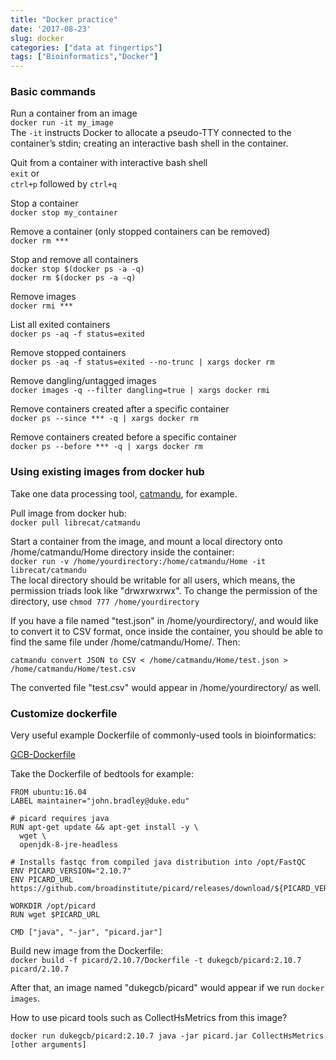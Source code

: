 ```yaml
---
title: "Docker practice"
date: '2017-08-23'
slug: docker
categories: ["data at fingertips"]
tags: ["Bioinformatics","Docker"]
---
```


### Basic commands

Run a container from an image  
`docker run -it my_image`    
The `-it` instructs Docker to allocate a pseudo-TTY connected to the container’s stdin; creating an interactive bash shell in the container. 

Quit from a container with interactive bash shell  
`exit` or  
`ctrl+p` followed by `ctrl+q`

Stop a container  
`docker stop my_container`

Remove a container (only stopped containers can be removed)  
`docker rm ***`

Stop and remove all containers  
`docker stop $(docker ps -a -q)`  
`docker rm $(docker ps -a -q)`

Remove images  
`docker rmi ***`

List all exited containers  
`docker ps -aq -f status=exited`  

Remove stopped containers  
`docker ps -aq -f status=exited --no-trunc | xargs docker rm`

Remove dangling/untagged images  
`docker images -q --filter dangling=true | xargs docker rmi`

Remove containers created after a specific container  
`docker ps --since *** -q | xargs docker rm`

Remove containers created before a specific container  
`docker ps --before *** -q | xargs docker rm`

### Using existing images from docker hub

Take one data processing tool, <a href=https://hub.docker.com/r/librecat/catmandu/ target="_blank">catmandu</a>, for example. 

Pull image from docker hub:  
`docker pull librecat/catmandu`

Start a container from the image, and mount a local directory onto /home/catmandu/Home directory inside the container:  
`docker run -v /home/yourdirectory:/home/catmandu/Home -it librecat/catmandu`  
The local directory should be writable for all users, which means, the permission triads look like "drwxrwxrwx". To change the permission of the directory, use `chmod 777 /home/yourdirectory` 

If you have a file named "test.json" in /home/yourdirectory/, and would like to convert it to CSV format, once inside the container, you should be able to find the same file under /home/catmandu/Home/. Then:  

`catmandu convert JSON to CSV < /home/catmandu/Home/test.json > /home/catmandu/Home/test.csv`

The converted file "test.csv" would appear in /home/yourdirectory/ as well.

### Customize dockerfile

Very useful example Dockerfile of commonly-used tools in bioinformatics:  

<a href=https://github.com/Duke-GCB/GCB-Dockerfiles target="_blank">GCB-Dockerfile</a>

Take the Dockerfile of bedtools for example:
 
```
FROM ubuntu:16.04
LABEL maintainer="john.bradley@duke.edu"

# picard requires java
RUN apt-get update && apt-get install -y \
  wget \
  openjdk-8-jre-headless

# Installs fastqc from compiled java distribution into /opt/FastQC
ENV PICARD_VERSION="2.10.7"
ENV PICARD_URL https://github.com/broadinstitute/picard/releases/download/${PICARD_VERSION}/picard.jar

WORKDIR /opt/picard
RUN wget $PICARD_URL

CMD ["java", "-jar", "picard.jar"]
```

Build new image from the Dockerfile:  
`docker build -f picard/2.10.7/Dockerfile -t dukegcb/picard:2.10.7 picard/2.10.7`

After that, an image named "dukegcb/picard" would appear if we run `docker images`.

How to use picard tools such as CollectHsMetrics from this image? 

`docker run dukegcb/picard:2.10.7 java -jar picard.jar CollectHsMetrics [other arguments]`


